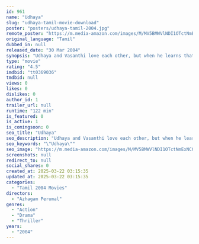 ```yaml
---
id: 961
name: "Udhaya"
slug: "udhaya-tamil-movie-download"
poster: "posters/udhaya-tamil-2004.jpg"
remote_poster: "https://m.media-amazon.com/images/M/MV5BMWVlNDI1OTctNmExNC00MThkLTk2NzktNzQyODIxZDE2YjA1XkEyXkFqcGc@._V1_SX300.jpg"
original_language: "Tamil"
dubbed_in: null
released_date: "30 Mar 2004"
synopsis: "Udhaya and Vasanthi love each other, but when he learns that she is engaged to another, he moves to another city. Here he is framed for a crime; Vasanthi finds out and sets out to prove his innocence."
type: "movie"
rating: "4.5"
imdbid: "tt0369036"
tmdbid: null
views: 0
likes: 0
dislikes: 0
author_id: 1
trailer_url: null
runtime: "122 min"
is_featured: 0
is_active: 1
is_comingsoon: 0
seo_title: "Udhaya"
seo_description: "Udhaya and Vasanthi love each other, but when he learns that she is engaged to another, he moves to another city. Here he is framed for a crime; Vasanthi finds out and sets out to prove his innocence."
seo_keywords: "\"Udhaya\""
seo_image: "https://m.media-amazon.com/images/M/MV5BMWVlNDI1OTctNmExNC00MThkLTk2NzktNzQyODIxZDE2YjA1XkEyXkFqcGc@._V1_SX300.jpg"
screenshots: null
redirect_to: null
social_shares: 0
created_at: 2025-03-22 03:15:35
updated_at: 2025-03-22 03:15:35
categories:
  - "Tamil 2004 Movies"
directors:
  - "Azhagam Perumal"
genres:
  - "Action"
  - "Drama"
  - "Thriller"
years:
  - "2004"
---
```

